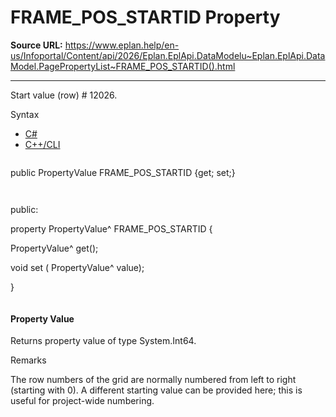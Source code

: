# FRAME_POS_STARTID Property

**Source URL:** https://www.eplan.help/en-us/Infoportal/Content/api/2026/Eplan.EplApi.DataModelu~Eplan.EplApi.DataModel.PagePropertyList~FRAME_POS_STARTID().html

---

Start value (row) # 12026.

Syntax

- [C#](#i-syntax-CS)
- [C++/CLI](#i-syntax-CPP2005)

```
```
public PropertyValue FRAME_POS_STARTID {get; set;}
```
```

```
```
public:

property PropertyValue^ FRAME_POS_STARTID {

   PropertyValue^ get();

   void set (    PropertyValue^ value);

}
```
```

#### Property Value

Returns property value of type System.Int64.

Remarks

The row numbers of the grid are normally numbered from left to right (starting with 0). A different starting value can be provided here; this is useful for project-wide numbering.
